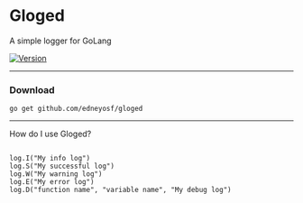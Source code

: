 # Gloged

A simple logger for GoLang

[![Version](https://img.shields.io/badge/version-v1.0.2-green)]()

---

### Download

```
go get github.com/edneyosf/gloged
```

---

How do I use Gloged?

```

log.I("My info log")
log.S("My successful log")
log.W("My warning log")
log.E("My error log")
log.D("function name", "variable name", "My debug log")

```
